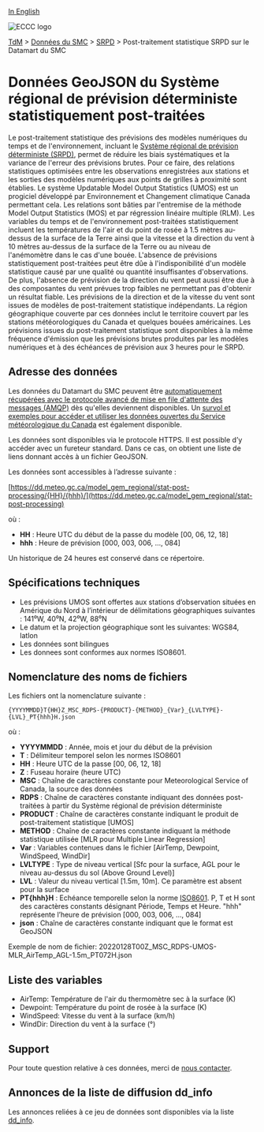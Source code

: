 [In English](readme_rdps-statpostproc-datamart_en.md)

![ECCC logo](../../img_eccc-logo.png)

[TdM](../../readme_fr.md) > [Données du SMC](../readme_fr.md) > [SRPD](readme_rdps_fr.md) > Post-traitement statistique SRPD sur le Datamart du SMC


# Données GeoJSON du Système régional de prévision déterministe statistiquement post-traitées

Le post-traitement statistique des prévisions des modèles numériques du temps et de l'environnement, incluant le [Système régional de prévision déterministe (SRPD)](../readme_rdps_fr.md), permet de réduire les biais systématiques et la variance de l'erreur des prévisions brutes. Pour ce faire, des relations statistiques optimisées entre les observations enregistrées aux stations et les sorties des modèles numériques aux points de grilles à proximité sont établies. Le système Updatable Model Output Statistics (UMOS) est un progiciel développé par Environnement et Changement climatique Canada permettant cela. Les relations sont bâties par l'entremise de la méthode Model Output Statistics (MOS) et par régression linéaire multiple (RLM). Les variables du temps et de l'environnement post-traitées statistiquement incluent les températures de l'air et du point de rosée à 1.5 mètres au-dessus de la surface de la Terre ainsi que la vitesse et la direction du vent à 10 mètres au-dessus de la surface de la Terre ou au niveau de l'anémomètre dans le cas d'une bouée.  L'absence de prévisions statistiquement post-traitées peut être dûe à l'indisponibilité d'un modèle statistique causé par une qualité ou quantité insuffisantes d'observations. De plus, l'absence de prévision de la direction du vent peut aussi être due à des composantes du vent prévues trop faibles ne permettant pas d'obtenir un résultat fiable. Les prévisions de la direction et de la vitesse du vent sont issues de modèles de post-traitement statistique indépendants. La région géographique couverte par ces données inclut le territoire couvert par les stations météorologiques du Canada et quelques bouées américaines. Les prévisions issues du post-traitement statistique sont disponibles à la même fréquence d'émission que les prévisions brutes produites par les modèles numériques et à des échéances de prévision aux 3 heures pour le SRPD.

## Adresse des données 

Les données du Datamart du SMC peuvent être [automatiquement récupérées avec le protocole avancé de mise en file d'attente des messages (AMQP)](../../msc-datamart/amqp_fr.md) dès qu'elles deviennent disponibles. Un [survol et exemples pour accéder et utiliser les données ouvertes du Service météorologique du Canada](../../usage/readme_fr.md) est également disponible.

Les données sont disponibles via le protocole HTTPS. Il est possible d’y accéder avec un fureteur standard. Dans ce cas, on obtient une liste de liens donnant accès à un fichier GeoJSON.

Les données sont accessibles à l’adresse suivante : 

[https://dd.meteo.gc.ca/model_gem_regional/stat-post-processing/{HH}/{hhh}/](https://dd.meteo.gc.ca/model_gem_regional/stat-post-processing)

où :

* __HH__ : Heure UTC du début de la passe du modèle [00, 06, 12, 18]
* __hhh__ : Heure de prévision [000, 003, 006, ..., 084] 

Un historique de 24 heures est conservé dans ce répertoire.

## Spécifications techniques

* Les prévisions UMOS sont offertes aux stations d’observation situées en Amérique du Nord à l’intérieur de délimitations géographiques suivantes : 141⁰W, 40⁰N, 42⁰W, 88⁰N
* Le datum et la projection géographique sont les suivantes: WGS84, latlon
* Les données sont bilingues
* Les donnees sont conformes aux normes ISO8601.

## Nomenclature des noms de fichiers 

Les fichiers ont la nomenclature suivante :

`{YYYYMMDD}T{HH}Z_MSC_RDPS-{PRODUCT}-{METHOD}_{Var}_{LVLTYPE}-{LVL}_PT{hhh}H.json`

où :

* __YYYYMMDD__ : Année, mois et jour du début de la prévision
* __T__ : Délimiteur temporel selon les normes ISO8601
* __HH__ : Heure UTC de la passe [00, 06, 12, 18]
* __Z__ : Fuseau horaire (heure UTC)
* __MSC__ : Chaîne de caractères constante pour Meteorological Service of Canada, la source des données
* __RDPS__ : Chaîne de caractères constante indiquant des données post-traitées à partir du Système régional de prévision déterministe
* __PRODUCT__ : Chaîne de caractères constante indiquant le produit de post-traitement statistique [UMOS]
* __METHOD__ : Chaîne de caractères constante indiquant la méthode statistique utilisée [MLR pour Multiple Linear Regression]
* __Var__ : Variables contenues dans le fichier [AirTemp, Dewpoint, WindSpeed, WindDir]
* __LVLTYPE__ : Type de niveau vertical [Sfc pour la surface, AGL pour le niveau au-dessus du sol (Above Ground Level)]
* __LVL__ : Valeur du niveau vertical [1.5m, 10m]. Ce paramètre est absent pour la surface
* __PT{hhh}H__ : Echéance temporelle selon la norme [ISO8601](https://en.wikipedia.org/wiki/ISO_8601). P, T et H sont des caractères constants désignant Période, Temps et Heure. "hhh" représente l’heure de prévision  [000, 003, 006, ..., 084]
* __json__ : Chaîne de caractères constante indiquant que le format est GeoJSON

Exemple de nom de fichier: 20220128T00Z_MSC_RDPS-UMOS-MLR_AirTemp_AGL-1.5m_PT072H.json

## Liste des variables

* AirTemp: Température de l'air du thermomètre sec à la surface (K)
* Dewpoint: Température du point de rosée à la surface (K)
* WindSpeed: Vitesse du vent à la surface (km/h)
* WindDir: Direction du vent à la surface (°)

## Support

Pour toute question relative à ces données, merci de [nous contacter](https://meteo.gc.ca/mainmenu/contact_us_f.html).

## Annonces de la liste de diffusion dd_info 

Les annonces reliées à ce jeu de données sont disponibles via la liste [dd_info](https://comm.collab.science.gc.ca/mailman3/postorius/lists/dd_info/).

